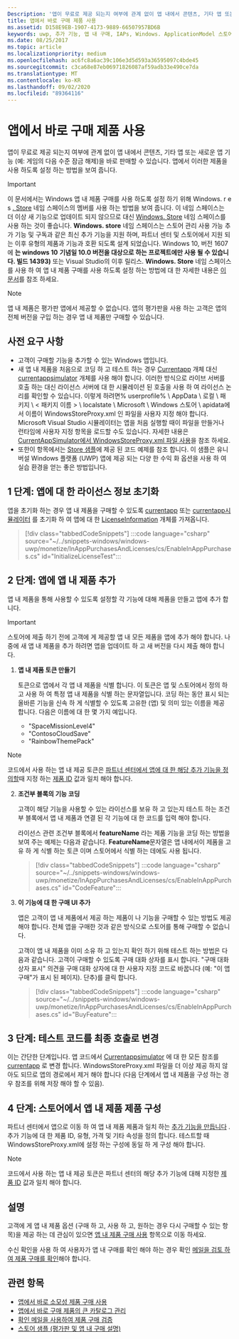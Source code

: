 ```yaml
---
Description: '앱이 무료로 제공 되는지 여부에 관계 없이 앱 내에서 콘텐츠, 기타 앱 또는 새로운 앱 기능 (예: 게임의 다음 수준 잠금 해제)을 바로 판매할 수 있습니다. 앱에서 이러한 제품을 사용 하도록 설정 하는 방법을 보여 줍니다.'
title: 앱에서 바로 구매 제품 사용
ms.assetid: D158E9EB-1907-4173-9889-66507957BD6B
keywords: uwp, 추가 기능, 앱 내 구매, IAPs, Windows. ApplicationModel 스토어
ms.date: 08/25/2017
ms.topic: article
ms.localizationpriority: medium
ms.openlocfilehash: ac6fc8a6ac39c106e3d5d593a36595097c4bde45
ms.sourcegitcommit: c3ca68e87eb06971826087af59adb33e490ce7da
ms.translationtype: MT
ms.contentlocale: ko-KR
ms.lasthandoff: 09/02/2020
ms.locfileid: "89364116"
---
```

# <a name="enable-in-app-product-purchases"></a>앱에서 바로 구매 제품 사용

앱이 무료로 제공 되는지 여부에 관계 없이 앱 내에서 콘텐츠, 기타 앱 또는 새로운 앱 기능 (예: 게임의 다음 수준 잠금 해제)을 바로 판매할 수 있습니다. 앱에서 이러한 제품을 사용 하도록 설정 하는 방법을 보여 줍니다.

> [!IMPORTANT]
> 이 문서에서는 Windows 앱 내 제품 구매를 사용 하도록 설정 하기 위해 Windows. r e s [. Store](/uwp/api/windows.applicationmodel.store) 네임 스페이스의 멤버를 사용 하는 방법을 보여 줍니다. 이 네임 스페이스는 더 이상 새 기능으로 업데이트 되지 않으므로 대신 [Windows. Store](/uwp/api/windows.services.store) 네임 스페이스를 사용 하는 것이 좋습니다. **Windows. store** 네임 스페이스는 스토어 관리 사용 가능 추가 기능 및 구독과 같은 최신 추가 기능을 지원 하며, 파트너 센터 및 스토어에서 지원 되는 이후 유형의 제품과 기능과 호환 되도록 설계 되었습니다. Windows 10, 버전 1607에 **는 windows 10** **기념일 10.0 버전을 대상으로 하는 프로젝트에만 사용 될 수 있습니다. 빌드 14393)** 또는 Visual Studio의 이후 릴리스. **Windows. Store** 네임 스페이스를 사용 하 여 앱 내 제품 구매를 사용 하도록 설정 하는 방법에 대 한 자세한 내용은 [이 문서](enable-in-app-purchases-of-apps-and-add-ons.md)를 참조 하세요.

> [!NOTE]
> 앱 내 제품은 평가판 앱에서 제공할 수 없습니다. 앱의 평가판을 사용 하는 고객은 앱의 전체 버전을 구입 하는 경우 앱 내 제품만 구매할 수 있습니다.

## <a name="prerequisites"></a>사전 요구 사항

-   고객이 구매할 기능을 추가할 수 있는 Windows 앱입니다.
-   새 앱 내 제품을 처음으로 코딩 하 고 테스트 하는 경우 [Currentapp](/uwp/api/Windows.ApplicationModel.Store.CurrentApp) 개체 대신 [currentappsimulator](/uwp/api/Windows.ApplicationModel.Store.CurrentAppSimulator) 개체를 사용 해야 합니다. 이러한 방식으로 라이브 서버를 호출 하는 대신 라이선스 서버에 대 한 시뮬레이션 된 호출을 사용 하 여 라이선스 논리를 확인할 수 있습니다. 이렇게 하려면% userprofile% \\ AppData \\ 로컬 \\ 패키지 \\ &lt; 패키지 이름 &gt; \\ localstate \\ Microsoft \\ Windows 스토어 \\ apidata에서 이름이 WindowsStoreProxy.xml 인 파일을 사용자 지정 해야 합니다. Microsoft Visual Studio 시뮬레이터는 앱을 처음 실행할 때이 파일을 만들거나 런타임에 사용자 지정 항목을 로드할 수도 있습니다. 자세한 내용은 [CurrentAppSimulator에서 WindowsStoreProxy.xml 파일 사용](in-app-purchases-and-trials-using-the-windows-applicationmodel-store-namespace.md#proxy)을 참조 하세요.
-   또한이 항목에서는 [Store 샘플](https://github.com/Microsoft/Windows-universal-samples/tree/win10-1507/Samples/Store)에 제공 된 코드 예제를 참조 합니다. 이 샘플은 유니버설 Windows 플랫폼 (UWP) 앱에 제공 되는 다양 한 수익 화 옵션을 사용 하 여 실습 환경을 얻는 좋은 방법입니다.

## <a name="step-1-initialize-the-license-info-for-your-app"></a>1 단계: 앱에 대 한 라이선스 정보 초기화

앱을 초기화 하는 경우 앱 내 제품을 구매할 수 있도록 [currentapp](/uwp/api/Windows.ApplicationModel.Store.CurrentApp) 또는 [currentapp시뮬레이터](/uwp/api/Windows.ApplicationModel.Store.CurrentAppSimulator) 를 초기화 하 여 앱에 대 한 [LicenseInformation](/uwp/api/Windows.ApplicationModel.Store.LicenseInformation) 개체를 가져옵니다.

> [!div class="tabbedCodeSnippets"]
:::code language="csharp" source="~/../snippets-windows/windows-uwp/monetize/InAppPurchasesAndLicenses/cs/EnableInAppPurchases.cs" id="InitializeLicenseTest":::

## <a name="step-2-add-the-in-app-offers-to-your-app"></a>2 단계: 앱에 앱 내 제품 추가

앱 내 제품을 통해 사용할 수 있도록 설정할 각 기능에 대해 제품을 만들고 앱에 추가 합니다.

> [!IMPORTANT]
> 스토어에 제출 하기 전에 고객에 게 제공할 앱 내 모든 제품을 앱에 추가 해야 합니다. 나중에 새 앱 내 제품을 추가 하려면 앱을 업데이트 하 고 새 버전을 다시 제출 해야 합니다.

1.  **앱 내 제품 토큰 만들기**

    토큰으로 앱에서 각 앱 내 제품을 식별 합니다. 이 토큰은 앱 및 스토어에서 정의 하 고 사용 하 여 특정 앱 내 제품을 식별 하는 문자열입니다. 코딩 하는 동안 표시 되는 올바른 기능을 신속 하 게 식별할 수 있도록 고유한 (앱) 및 의미 있는 이름을 제공 합니다. 다음은 이름에 대 한 몇 가지 예입니다.

    * "SpaceMissionLevel4"
    * "ContosoCloudSave"
    * "RainbowThemePack"

  > [!NOTE]
  > 코드에서 사용 하는 앱 내 제공 토큰은 [파트너 센터에서 앱에 대 한 해당 추가 기능을 정의할](../publish/add-on-submissions.md)때 지정 하는 [제품 ID](../publish/set-your-add-on-product-id.md#product-id) 값과 일치 해야 합니다.

2.  **조건부 블록의 기능 코딩**

    고객이 해당 기능을 사용할 수 있는 라이선스를 보유 하 고 있는지 테스트 하는 조건부 블록에서 앱 내 제품과 연결 된 각 기능에 대 한 코드를 입력 해야 합니다.

    라이선스 관련 조건부 블록에서 **featureName** 라는 제품 기능을 코딩 하는 방법을 보여 주는 예제는 다음과 같습니다. **FeatureName**문자열은 앱 내에서이 제품을 고유 하 게 식별 하는 토큰 이며 스토어에서 식별 하는 데에도 사용 됩니다.

    > [!div class="tabbedCodeSnippets"]
    :::code language="csharp" source="~/../snippets-windows/windows-uwp/monetize/InAppPurchasesAndLicenses/cs/EnableInAppPurchases.cs" id="CodeFeature":::

3.  **이 기능에 대 한 구매 UI 추가**

    앱은 고객이 앱 내 제품에서 제공 하는 제품이 나 기능을 구매할 수 있는 방법도 제공 해야 합니다. 전체 앱을 구매한 것과 같은 방식으로 스토어를 통해 구매할 수 없습니다.

    고객이 앱 내 제품을 이미 소유 하 고 있는지 확인 하기 위해 테스트 하는 방법은 다음과 같습니다. 고객이 구매할 수 있도록 구매 대화 상자를 표시 합니다. "구매 대화 상자 표시" 의견을 구매 대화 상자에 대 한 사용자 지정 코드로 바꿉니다 (예: "이 앱 구매"가 표시 된 페이지). 단추)를 클릭 합니다.

    > [!div class="tabbedCodeSnippets"]
    :::code language="csharp" source="~/../snippets-windows/windows-uwp/monetize/InAppPurchasesAndLicenses/cs/EnableInAppPurchases.cs" id="BuyFeature":::

## <a name="step-3-change-the-test-code-to-the-final-calls"></a>3 단계: 테스트 코드를 최종 호출로 변경

이는 간단한 단계입니다. 앱 코드에서 [Currentappsimulator](/uwp/api/Windows.ApplicationModel.Store.CurrentAppSimulator) 에 대 한 모든 참조를 [currentapp](/uwp/api/Windows.ApplicationModel.Store.CurrentApp) 로 변경 합니다. WindowsStoreProxy.xml 파일을 더 이상 제공 하지 않아도 되므로 앱의 경로에서 제거 해야 합니다 (다음 단계에서 앱 내 제품을 구성 하는 경우 참조를 위해 저장 해야 할 수 있음).

## <a name="step-4-configure-the-in-app-product-offer-in-the-store"></a>4 단계: 스토어에서 앱 내 제품 제품 구성

파트너 센터에서 앱으로 이동 하 여 앱 내 제품 제품과 일치 하는 [추가 기능을 만듭니다](../publish/add-on-submissions.md) . 추가 기능에 대 한 제품 ID, 유형, 가격 및 기타 속성을 정의 합니다. 테스트할 때 WindowsStoreProxy.xml에 설정 하는 구성에 동일 하 게 구성 해야 합니다.

  > [!NOTE]
  > 코드에서 사용 하는 앱 내 제공 토큰은 파트너 센터의 해당 추가 기능에 대해 지정한 [제품 ID](../publish/set-your-add-on-product-id.md#product-id) 값과 일치 해야 합니다.

## <a name="remarks"></a>설명

고객에 게 앱 내 제품 옵션 (구매 하 고, 사용 하 고, 원하는 경우 다시 구매할 수 있는 항목)을 제공 하는 데 관심이 있으면 [앱 내 제품 구매 사용](enable-consumable-in-app-product-purchases.md) 항목으로 이동 하세요.

수신 확인을 사용 하 여 사용자가 앱 내 구매를 확인 해야 하는 경우 확인 [메일을 검토 하 여 제품 구매를 확인](use-receipts-to-verify-product-purchases.md)해야 합니다.

## <a name="related-topics"></a>관련 항목


* [앱에서 바로 소모성 제품 구매 사용](enable-consumable-in-app-product-purchases.md)
* [앱에서 바로 구매 제품의 큰 카탈로그 관리](manage-a-large-catalog-of-in-app-products.md)
* [확인 메일을 사용하여 제품 구매 검증](use-receipts-to-verify-product-purchases.md)
* [스토어 샘플 (평가판 및 앱 내 구매 설명)](https://github.com/Microsoft/Windows-universal-samples/tree/win10-1507/Samples/Store)
